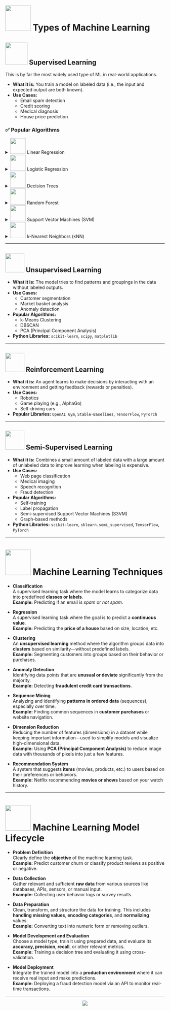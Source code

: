 # <img src="https://cdn-icons-png.flaticon.com/512/6062/6062189.png" width="80"/> Types of Machine Learning

## <img src="https://cdn-icons-png.flaticon.com/512/6229/6229938.png" width="70"/> Supervised Learning
This is by far the most widely used type of ML in real-world applications.

- **What it is:** You train a model on labeled data (i.e., the input and expected output are both known).
- **Use Cases:**
  - Email spam detection
  - Credit scoring
  - Medical diagnosis
  - House price prediction

### ✅ Popular Algorithms

<details>
  <summary><img src="https://cdn-user-icons.flaticon.com/195846/195846442/1744487422513.svg?token=exp=1744488323~hmac=5ae65620d3529f7af31a48da489995dc" width="50"/> Linear Regression</summary>

- **Concept:** Predicts a continuous value (e.g., student test score) based on one or more input features.
- **Essential Math:**
  
    # $y = w_1x_1 + w_2x_2 + \cdots + w_nx_n + b$


- It minimizes the **Mean Squared Error (MSE)** between predicted and actual values.
- **Use Case:** Predicting prices, trends, or scores.

</details>

<details>
  <summary><img src="https://cdn-user-icons.flaticon.com/195846/195846442/1744487377865.svg?token=exp=1744488299~hmac=57311090196dd99a26f684d0e4702208" width="50"/> Logistic Regression</summary>

- **Concept:** Used for binary classification (e.g., pass/fail, spam/ham).
- **Essential Math:**

  # $P(y = 1 \mid x) = \sigma(w_1x_1 + w_2x_2 + \cdots + w_nx_n + b)$

  Where the **sigmoid function** is:

  # $\sigma(z) = \frac{1}{1 + e^{-z}}$

- **Use Case:** Disease prediction, marketing response, fraud detection.

</details>

<details>
  <summary><img src="https://cdn-user-icons.flaticon.com/195870/195870656/1744488394393.svg?token=exp=1744489295~hmac=2f63d1db72040fa1321d100cdad363ff" width="50"/> Decision Trees</summary>

- **Concept:** A flowchart-like structure where each internal node splits the data based on a feature.
- **Essential Math:**

  - **Gini Impurity:**
    # $G = 1 - \sum_{i=1}^{C} p_i^2$
    
  - **Entropy (for Information Gain):**
    # $H = - \sum_{i=1}^{C} p_i \log_2(p_i)$

- **Use Case:** Customer segmentation, credit risk modeling.

</details>

<details>
  <summary><img src="https://i.ibb.co/676KwYXF/random-forest.png" width="50"/> Random Forest</summary>

- **Concept:** An ensemble of decision trees trained on random subsets of data and features.
- **Essential Math:**
  - For **Regression**:

    # ŷ = (1 / T) × (y₁ + y₂ + ... + yₜ)

- For **Classification**:

   # ŷ = majority vote of (y₁, y₂, ..., yₜ)

- **Use Case:** Robust classification and regression tasks, e.g., loan approval, stock prediction.

</details>

<details>
  <summary><img src="https://i.ibb.co/4R3pTJyj/svm.png" width="50"/>  Support Vector Machines (SVM)</summary>

- **Concept:**
  - Finds the hyperplane that best separates the data into classes.
- **Essential Math:**
  - Decision boundary:
    # $w \cdot x + b = 0$
  - Optimization constraint:
    # $y_i(w \cdot x_i + b) \geq 1$
  - Margin to maximize:
    # $\frac{2}{\lVert w \rVert}$
- **Can use the _kernel trick_** (e.g., RBF kernel) to handle **non-linear** decision boundaries.  
- **Use Case:** Text classification, face recognition, bioinformatics.

</details>

<details>
  <summary><img src="https://i.ibb.co/MkS0BttC/knn.png" width="50"/> k-Nearest Neighbors (kNN)</summary>

- **Concept:** Classifies a sample based on the majority vote (classification) or average (regression) of its k closest neighbors.
- **Essential Math:**

  - **Euclidean Distance:**
    # $d(x, x') = \sqrt{ \sum_{i=1}^{n} (x_i - x'_i)^2 }$

- **Other distance metrics** can be used, such as **Manhattan**, **Cosine**, or **Minkowski**, depending on the data.
- **Use Case:** Recommender systems, image classification, anomaly detection.

</details>

---

## <img src="https://cdn-icons-png.flaticon.com/512/6062/6062161.png" width="60"/> Unsupervised Learning

- **What it is:** The model tries to find patterns and groupings in the data without labeled outputs.
- **Use Cases:**
  - Customer segmentation
  - Market basket analysis
  - Anomaly detection
- **Popular Algorithms:**
  - k-Means Clustering
  - DBSCAN
  - PCA (Principal Component Analysis)
- **Python Libraries:** `scikit-learn`, `scipy`, `matplotlib`

---

## <img src="https://cdn-icons-png.flaticon.com/512/10087/10087719.png" width="60"/> Reinforcement Learning

- **What it is:** An agent learns to make decisions by interacting with an environment and getting feedback (rewards or penalties).
- **Use Cases:**
  - Robotics
  - Game playing (e.g., AlphaGo)
  - Self-driving cars
- **Popular Libraries:** `OpenAI Gym`, `Stable-Baselines`, `TensorFlow`, `PyTorch`

---

## <img src="https://cdn-icons-png.flaticon.com/512/1713/1713891.png" width="60"/> Semi-Supervised Learning

- **What it is:** Combines a small amount of labeled data with a large amount of unlabeled data to improve learning when labeling is expensive.
- **Use Cases:**
  - Web page classification
  - Medical imaging
  - Speech recognition
  - Fraud detection
- **Popular Algorithms:**
  - Self-training
  - Label propagation
  - Semi-supervised Support Vector Machines (S3VM)
  - Graph-based methods
- **Python Libraries:** `scikit-learn`, `sklearn.semi_supervised`, `TensorFlow`, `PyTorch`

<hr/>

# <img src="https://cdn-icons-png.flaticon.com/512/6062/6062189.png" width="80"/> Machine Learning Techniques

- **Classification**  
  A supervised learning task where the model learns to categorize data into predefined **classes or labels**.  
  **Example:** Predicting if an email is *spam* or *not spam*.

- **Regression**  
  A supervised learning task where the goal is to predict a **continuous value**.  
  **Example:** Predicting the **price of a house** based on size, location, etc.

- **Clustering**  
  An **unsupervised learning** method where the algorithm groups data into **clusters** based on similarity—without predefined labels.  
  **Example:** Segmenting customers into groups based on their behavior or purchases.

- **Anomaly Detection**  
  Identifying data points that are **unusual or deviate** significantly from the majority.  
  **Example:** Detecting **fraudulent credit card transactions**.

- **Sequence Mining**  
  Analyzing and identifying **patterns in ordered data** (sequences), especially over time.  
  **Example:** Finding common sequences in **customer purchases** or website navigation.

- **Dimension Reduction**  
  Reducing the number of features (dimensions) in a dataset while keeping important information—used to simplify models and visualize high-dimensional data.  
  **Example:** Using **PCA (Principal Component Analysis)** to reduce image data with thousands of pixels into just a few features.

- **Recommendation System**  
  A system that suggests **items** (movies, products, etc.) to users based on their preferences or behaviors.  
  **Example:** Netflix recommending **movies or shows** based on your watch history.

<hr/>

# <img src="https://cdn-icons-png.flaticon.com/512/6062/6062189.png" width="80"/> Machine Learning Model Lifecycle

- **Problem Definition**  
  Clearly define the **objective** of the machine learning task.  
  **Example:** Predict customer churn or classify product reviews as positive or negative.

- **Data Collection**  
  Gather relevant and sufficient **raw data** from various sources like databases, APIs, sensors, or manual input.  
  **Example:** Collecting user behavior logs or survey results.

- **Data Preparation**  
  Clean, transform, and structure the data for training. This includes **handling missing values**, **encoding categories**, and **normalizing** values.  
  **Example:** Converting text into numeric form or removing outliers.

- **Model Development and Evaluation**  
  Choose a model type, train it using prepared data, and evaluate its **accuracy, precision, recall**, or other relevant metrics.  
  **Example:** Training a decision tree and evaluating it using cross-validation.

- **Model Deployment**  
  Integrate the trained model into a **production environment** where it can receive real input and make predictions.  
  **Example:** Deploying a fraud detection model via an API to monitor real-time transactions.


<hr/>
<div align="center">
  <img src="https://i.ibb.co/kgNSnpv/git-support.png">
</div>


